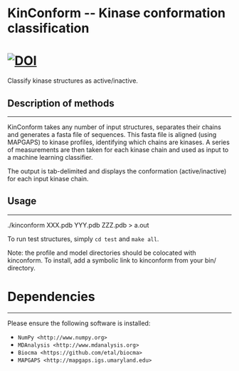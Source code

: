 # KinConform -- Kinase conformation classification
[![DOI](https://zenodo.org/badge/69583628.svg)](https://zenodo.org/badge/latestdoi/69583628)
======
Classify kinase structures as active/inactive. 
## Description of methods
------
KinConform takes any number of input structures, separates their chains and generates a fasta file of sequences. This fasta file is aligned (using MAPGAPS) to kinase profiles, identifying which chains are kinases. A series of measurements are then taken for each kinase chain and used as input to a machine learning classifier.

The output is tab-delimited and displays the conformation (active/inactive) for each input kinase chain.
## Usage
------
./kinconform XXX.pdb YYY.pdb ZZZ.pdb > a.out

To run test structures, simply `cd test` and `make all`.

Note: the profile and model directories should be colocated with kinconform. To install, add a symbolic link to kinconform from your bin/ directory.
# Dependencies
------
Please ensure the following software is installed:
- `NumPy <http://www.numpy.org>`
- `MDAnalysis <http://www.mdanalysis.org>`
- `Biocma <https://github.com/etal/biocma>`
- `MAPGAPS <http://mapgaps.igs.umaryland.edu>` 
